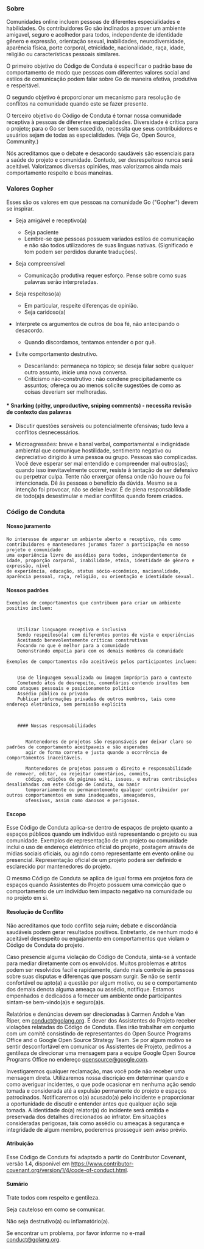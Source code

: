 ### Sobre
Comunidades online incluem pessoas de diferentes especialidades e habilidades. Os contribuidores Go são inclinados a prover um ambiente amigavel, 
seguro e acolhedor para todos, independente de identidade gênero e expressão, orientação sexual, inabilidades, neurodiversidade, aparência física,
porte corporal, etnicidade, nacionalidade, raça, idade, religião ou características pessoais similares.

O primeiro objetivo do Código de Conduta é especificar o padrão base de comportamento de modo que pessoas com diferentes valores social and estilos
de comunicação podem falar sobre Go de maneira efetiva, produtiva e respeitável.

O segundo objetivo é proporcionar um mecanismo para resolução de conflitos na comunidade quando este se fazer presente.

O terceiro objetivo do Código de Conduta é tornar nossa comunidade receptiva à pessoas de diferentes especialidades. Diversidade é crítica para o projeto; 
para o Go ser bem sucedido, necessita que seus contribuidores e usuários sejam de todas as especialidades. (Veja Go, Open Source, Community.)

Nós acreditamos que o debate e desacordo saudáveis são essenciais para a saúde do projeto e comunidade. Contudo, ser desrespeitoso nunca será aceitável. Valorizamos diversas opiniões,
mas valorizamos ainda mais comportamento respeito e boas maneiras.

### Valores Gopher

Esses são os valores em que pessoas na comunidade Go ("Gopher") devem se inspirar.

* Seja amigável e receptivo(a)
   * Seja paciente
   * Lembre-se que pessoas possuem variados estilos de comunicação e não são todos utilizadores de suas linguas nativas. (Significado e tom podem ser perdidos      durante traduções).

* Seja compreensível
   * Comunicação produtiva requer esforço. Pense sobre como suas palavras serão interpretadas.

* Seja respeitoso(a)
    * Em particular, respeite diferenças de opinião.
    * Seja caridoso(a)

* Interprete os argumentos de outros de boa fé, não antecipando o desacordo.
    * Quando discordamos, tentamos entender o por quê.

* Evite comportamento destrutivo.
   * Descarilando: permaneça no tópico; se deseja falar sobre qualquer outro assunto, inicie uma nova conversa.
   * Criticismo não-construtivo : não condene precipitadamente os assuntos; ofereça ou ao menos solicite sugestões de como as coisas deveriam ser melhoradas.

#### * Snarking (pithy, unproductive, sniping comments) - necessita revisão de contexto das palavras
   * Discutir questões sensíveis  ou potencialmente ofensivas; tudo leva a conflitos desnecessários.

   * Microagressões: breve e banal verbal, comportamental e indignidade ambiental que comunique hostilidade, sentimento negativo ou depreciativo dirigido
     à uma pessoa ou grupo.
     Pessoas são complicadas. Você deve esperar ser mal entendido e compreender mal outros(as); quando isso inevitavelmente ocorrer, resiste à tentação de ser
     defensivo ou perpetrar culpa. Tente não enxergar ofensa onde não houve ou foi intencionada. Dê ás pessoas o benefício da dúvida. Mesmo se a intenção foi
     provocar, não se deixe levar. É de plena responsabilidade de todo(a)s desestimular e mediar conflitos quando forem criados.


### Código de Conduta

  #### Nosso juramento 

    No interesse de amparar um ambiente aberto e receptivo, nós como contribuidores e mantenedores juramos fazer a participação em nosso projeto e comunidade
    uma experiência livre de assédios para todos, independentemente de idade, proporção corporal, inabilidade, etnia, identidade de gênero e expressão, nível
    de experiência, educação, status sócio-econômico, nacionalidade, aparência pessoal, raça, religião, ou orientação e identidade sexual.

#### Nossos padrões

    Exemplos de comportamentos que contribuem para criar um ambiente positivo incluem:
    
    
    
        Utilizar linguagem receptiva e inclusiva
        Sendo respeitoso(a) com diferentes pontos de vista e experiências
        Aceitando benevolentemente críticas construtivas
        Focando no que é melhor para a comunidade
        Demonstrando empatia para com os demais membros da comunidade

    Exemplos de comportamentos não aceitáveis pelos participantes incluem:


        Uso de linguagem sexualizada ou imagem imprópria para o contexto
        Cometendo atos de desrepeito, comentários contendo insultos bem como ataques pessoais e posicionamento político
        Assédio público ou privado
        Publicar informações privadas de outros membros, tais como endereço eletrônico, sem permissão explícita



        #### Nossas responsabilidades


           Mantenedores de projetos são responsáveis por deixar claro so padrões de comportamento aceitpaveis e são esperados 
           agir de forma correta e justa quando a ocorrência de comportamentos inaceitáveis.

           Mantenedores de projetos possuem o direito e responsabilidade de remover, editar, ou rejeitar comentários, commits,
           código, edições de páginas wiki, issues, e outras contribuições desalinhadas com este Código de Conduta, ou banir 
           temporariamente ou permanentemente qualquer contribuidor por outros comportamentos em suma inadequados, ameaçadores,
           ofensivos, assim como danosos e perigosos.


#### Escopo

Esse Código de Conduta aplica-se dentro de espaços de projeto quanto a espaços públicos quando um indivíduo está representando
o projeto ou sua comunidade. Exemplos de representação de um projeto ou comunidade inclui o uso de endereço eletrônico oficial do
projeto, postagem através de mídias sociais oficiais, ou agindo como representante em evento online ou presencial. Representação oficial
de um projeto poderá ser definido e esclarecido por mantenedores do projeto.

O mesmo Código de Conduta se aplica de igual forma em projetos fora de espaços quando Assistentes do Projeto possuem uma convicção que o
comportamento de um indivíduo tem impacto negativo na comunidade ou no projeto em si.


#### Resolução de Conflito

Não acreditamos que todo conflito seja ruim; debate e discordância saudáveis podem gerar resultados positivos. Entretanto, de nenhum modo
é aceitável desrespeito ou engajamento em comportamentos que violam o Código de Conduta do projeto.

Caso presencie alguma violação do Código de Conduta, sinta-se à vontade para mediar diretamente com os envolvidos. Muitos problemas e atritos
podem ser resolvidos facil e rapidamente, dando mais controle às pessoas sobre suas disputas e diferenças que possam surgir. Se não se sentir
confortável ou apto(a) a questão por algum motivo, ou se o comportamento dos demais denota alguma ameaça ou assédio, notifique. Estamos empenhados
e dedicados a fornecer um ambiente onde participantes sintam-se bem-vindo(a)s e seguro(a)s.


Relatórios e denúncias devem ser direcionadas à Carmen Andoh e Van Riper, em conduct@golang.org. É dever dos Assistentes do Projeto receber violações
relatadas do Código de Conduta. Eles irão trabalhar em conjunto com um comitê consistindo de representantes do Open Source Programs Office and o Google Open Source Strategy Team. Se por algum motivo se sentir desconfortável em comunicar os Assistentes de Projeto, pedimos a gentileza de direcionar uma mensagem para
a equipe Google Open Source Programs Office no endereço opensource@google.com.

Investigaremos qualquer reclamação, mas você pode não receber uma mensagem direta. Utilizaremos nossa discrição em determinar quando e como averiguar incidentes,
o que pode ocasionar em nenhuma ação sendo tomada e considerada até a expulsão permanente do projeto e espaços patrocinados. Notificaremos o(a) acusado(a) pelo incidente e proporcionar a oportunidade de discutir e entender antes que qualquer ação seja tomada. A identidade do(a) relator(a) do incidente será omitida e preservada dos detalhes direcionados ao infrator. Em situações consideradas perigosas, tais como assédio ou ameaças à segurança e integridade de algum membro, 
poderemos prosseguir sem aviso prévio.


#### Atribuição

Esse Código de Conduta foi adaptado a partir do Contributor Covenant, versão 1.4, disponível em
https://www.contributor-covenant.org/version/1/4/code-of-conduct.html.



#### Sumário

Trate todos com respeito e gentileza.

Seja cauteloso em como se comunicar.

Não seja destrutivo(a) ou inflamatório(a).

Se encontrar um problema, por favor informe no e-mail conduct@golang.org.

